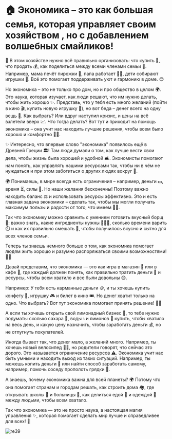 # 🏠 Экономика  – это как большая семья, которая управляет своим хозяйством , но с добавлением волшебных смайликов! 

🌟 В этом хозяйстве нужно всё правильно организовать: что купить 🛒, что продать 💰, как поделиться между всеми членами семьи 🤝. Например, мама печёт пирожки 🥧, папа работает 👷‍♂️, дети собирают игрушки 🧸. Всё это помогает поддерживать уют и гармонию в доме. 😊 

Но экономика – это не только про дом, но и про общество в целом 🌍. Это наука, которая изучает, как люди решают, что им нужно делать, чтобы жить хорошо ✨. Представь, что у тебя есть много желаний (пойти в кино 🎬, купить новую игрушку 🎠), но вот беда – денег всего на одну вещь 💸. Как выбрать? Или вдруг наступил кризис, и цены на всё взлетели вверх 📈. Что тогда делать? Вот тут и приходит на помощь экономика – она учит нас находить лучшие решения, чтобы всем было хорошо и комфортно 🏡💖. 

✨ Интересно, что впервые слово "экономика" появилось ещё в Древней Греции 🏛️! Там люди думали о том, как лучше вести свои дела, чтобы жизнь была хорошей и удобной 🛋️. Экономисты помогают нам понять, как управлять нашими ресурсами так, чтобы ни в чём не нуждаться и при этом заботиться о других людях вокруг 🤗. 

🌍 Понимаешь, в мире всегда есть ограничения – например, деньги 💵, время ⏳, силы 💪. Но наши желания бесконечны! Поэтому важно находить баланс ⚖️ и использовать ресурсы эффективно. Это и есть главная задача экономики – сделать так, чтобы мы могли получать максимум пользы и радости от того, что имеем 🎁🌈. 

Так что экономику можно сравнить с умением готовить вкусный борщ 🍲: важно знать, какие ингредиенты нужны 🥕🥔🧅, сколько времени варить ⏱️ и как их правильно смешать 🔀, чтобы получилось вкусно и сытно для всех членов семьи.  

Теперь ты знаешь немного больше о том, как экономика помогает людям жить хорошо и разумно распоряжаться своими возможностями! 🎉🌟 

Давай представим, что экономика  — это как игра в магазин 🛒 или в кафе 🍔, где каждый должен понять, как правильно тратить деньги 💸 и ресурсы, чтобы всем хватило и все были довольны 😊.  

Например: 
 У тебя есть карманные деньги 🪙, и ты хочешь купить конфету 🍬, игрушку 🎮 и билет в кино 🎟️. Но денег хватит только на одно. Что выбрать? Вот тут экономика помогает принять решение! 🤔💡 

А если ты хочешь открыть свой лимонадный бизнес 🍋, то тебе нужно подумать: сколько сахара 🍚, воды 💧 и лимонов 🍋 купить, чтобы хватило на весь день, и какую цену назначить, чтобы заработать деньги 💰, но не отпугнуть покупателей. 
     

Иногда бывает так, что денег мало, а желаний много. Например, ты хочешь новый велосипед 🚴‍♂️, но родители говорят, что сейчас это дорого. Это называется ограничение ресурсов  ⚠️. Экономика учит нас быть умными и находить выход из таких ситуаций. Например, ты можешь копить деньги 🐷 или найти способ заработать самому, например, помочь соседу прополоть грядки 🌱. 

А знаешь, почему экономика важна для всей планеты? 🌍 Потому что она помогает странам и городам решать, как строить дома 🏘️, где открывать школы 🏫 и больницы 🏥, как делиться едой 🍎 и одеждой 👕 между людьми, чтобы всем хватало. 

Так что экономика — это не просто наука, а настоящая магия управления  ✨, которая помогает сделать мир лучше и справедливее для всех! 🎉 

![re39](https://github.com/user-attachments/assets/db5f4da5-3d31-41fd-939f-c81110477ae2)
